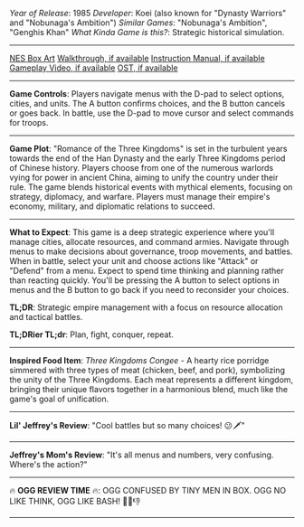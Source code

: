 *Year of Release*: 1985
*Developer*: Koei (also known for "Dynasty Warriors" and "Nobunaga's Ambition")
*Similar Games*: "Nobunaga's Ambition", "Genghis Khan"
*What Kinda Game is this?*: Strategic historical simulation.

---
[NES Box Art](https://www.google.com/search?tbm=isch&q=NES+Box+Art+Romance+of+the+Three+Kingdoms) 
[Walkthrough, if available](https://www.google.com/search?q=Walkthrough+NES+Romance+of+the+Three+Kingdoms)
[Instruction Manual, if available](https://www.google.com/search?q=NES+Instruction+Manual+Romance+of+the+Three+Kingdoms)
[Gameplay Video, if available](https://www.youtube.com/results?search_query=gameplay+NES+Romance+of+the+Three+Kingdoms) 
[OST, if available](https://www.youtube.com/results?search_query=gameplay+NES+Romance+of+the+Three+Kingdoms+OST)

- - -
**Game Controls**:
Players navigate menus with the D-pad to select options, cities, and units. The A button confirms choices, and the B button cancels or goes back. In battle, use the D-pad to move cursor and select commands for troops.

- - -
**Game Plot**: 
"Romance of the Three Kingdoms" is set in the turbulent years towards the end of the Han Dynasty and the early Three Kingdoms period of Chinese history. Players choose from one of the numerous warlords vying for power in ancient China, aiming to unify the country under their rule. The game blends historical events with mythical elements, focusing on strategy, diplomacy, and warfare. Players must manage their empire's economy, military, and diplomatic relations to succeed.

- - -
**What to Expect**: 
This game is a deep strategic experience where you'll manage cities, allocate resources, and command armies. Navigate through menus to make decisions about governance, troop movements, and battles. When in battle, select your unit and choose actions like "Attack" or "Defend" from a menu. Expect to spend time thinking and planning rather than reacting quickly. You'll be pressing the A button to select options in menus and the B button to go back if you need to reconsider your choices.

**TL;DR**: Strategic empire management with a focus on resource allocation and tactical battles.

**TL;DRier TL;dr**: Plan, fight, conquer, repeat.

---
**Inspired Food Item**: *Three Kingdoms Congee* - A hearty rice porridge simmered with three types of meat (chicken, beef, and pork), symbolizing the unity of the Three Kingdoms. Each meat represents a different kingdom, bringing their unique flavors together in a harmonious blend, much like the game's goal of unification.

---
**Lil' Jeffrey's Review**: "Cool battles but so many choices! 😕🗡️"

---
**Jeffrey's Mom's Review**: "It's all menus and numbers, very confusing. Where's the action?"

---
🔥 **OGG REVIEW TIME** 🔥: OGG CONFUSED BY TINY MEN IN BOX. OGG NO LIKE THINK, OGG LIKE BASH! 🤔🔥👎

---